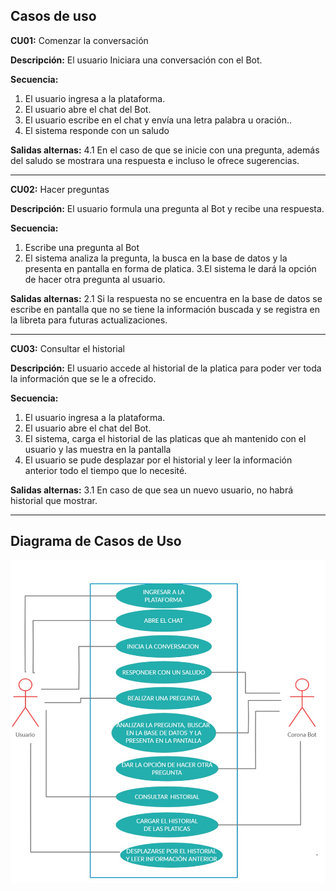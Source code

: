 ## Casos de uso

**CU01:** Comenzar la conversación 

**Descripción:** El usuario Iniciara una conversación con el Bot.

**Secuencia:**
1. El usuario ingresa a la plataforma.
2. El usuario abre el chat del Bot.
3. El usuario escribe en el chat y envía una letra palabra u oración..
4. El sistema responde con un saludo

**Salidas alternas:** 4.1 En el caso de que se inicie con una pregunta, además del saludo se mostrara una respuesta e incluso le ofrece sugerencias.

------------

**CU02:** Hacer preguntas 

**Descripción:** El usuario formula una pregunta al Bot y recibe una respuesta.

**Secuencia:**
1. Escribe una pregunta al Bot
2. El sistema analiza la pregunta, la busca en la base de datos y la presenta en pantalla en forma de platica.
3.El sistema le dará la opción de hacer otra pregunta al usuario. 

**Salidas alternas:** 2.1 Si la respuesta no se encuentra en la base de datos se escribe en pantalla que no se tiene la información buscada y se registra en la libreta para futuras actualizaciones.

------------

**CU03:** Consultar el historial 

**Descripción:** El usuario accede al historial de la platica para poder ver toda la información que se le a ofrecido.  

**Secuencia:**
1. El usuario ingresa a la plataforma.
2. El usuario abre el chat del Bot.
3. El sistema, carga el historial de las platicas que ah mantenido con el usuario y las muestra en la pantalla   
4. El usuario se pude desplazar por el historial y leer la información anterior todo el tiempo que lo necesité.

**Salidas alternas:** 3.1 En caso de que sea un nuevo usuario, no habrá historial que mostrar.

------------

## Diagrama de Casos de Uso
![](https://github.com/DarozZero/CoronaBot/blob/Jose/Documentacion/Diagrama%20de%20casos%20de%20uso.jpeg?raw=true)
